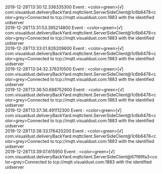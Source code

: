 2019-12-28T13:30:12.336335300 Event : <color=green>[√]</color> com.visualdust.deliveryBackYard.mqttclient.ServerSideClient@1c6b6478<color=grey>Connected to tcp://mqtt.visualdust.com:1883 with the identified uidserver</color>  
2019-12-28T13:31:53.395214800 Event : <color=green>[√]</color> com.visualdust.deliveryBackYard.mqttclient.ServerSideClient@1c6b6478<color=grey>Connected to tcp://mqtt.visualdust.com:1883 with the identified uidserver</color>  
2019-12-28T13:33:01.826209600 Event : <color=green>[√]</color> com.visualdust.deliveryBackYard.mqttclient.ServerSideClient@1c6b6478<color=grey>Connected to tcp://mqtt.visualdust.com:1883 with the identified uidserver</color>  
2019-12-28T13:34:32.376310500 Event : <color=green>[√]</color> com.visualdust.deliveryBackYard.mqttclient.ServerSideClient@1c6b6478<color=grey>Connected to tcp://mqtt.visualdust.com:1883 with the identified uidserver</color>  
2019-12-28T13:36:50.688752900 Event : <color=green>[√]</color> com.visualdust.deliveryBackYard.mqttclient.ServerSideClient@1c6b6478<color=grey>Connected to tcp://mqtt.visualdust.com:1883 with the identified uidserver</color>  
2019-12-28T13:37:36.491112300 Event : <color=green>[√]</color> com.visualdust.deliveryBackYard.mqttclient.ServerSideClient@1c6b6478<color=grey>Connected to tcp://mqtt.visualdust.com:1883 with the identified uidserver</color>  
2019-12-28T13:38:33.176420200 Event : <color=green>[√]</color> com.visualdust.deliveryBackYard.mqttclient.ServerSideClient@1c6b6478<color=grey>Connected to tcp://mqtt.visualdust.com:1883 with the identified uidserver</color>  
2019-12-28T13:39:07.615950 Event : <color=green>[√]</color> com.visualdust.deliveryBackYard.mqttclient.ServerSideClient@67f89fa3<color=grey>Connected to tcp://mqtt.visualdust.com:1883 with the identified uidserver</color>  
